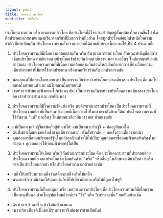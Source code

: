 ```yaml
---
layout: post
title: ทดสอบภาษาไทย
subtitle: ว่าเป็นไง
---
```


ประโยคความรวม หรือ อเนกรรถประโยค คือประโยคที่มีใจความสำคัญอยู่ตั้งแต่สองใจความขึ้นไป นั่นคือประกอบด้วยภาคแสดงหรือภาคกริยาที่มีมากกว่าหนึ่งส่วน โดยทุกประโยคย่อยมีน้ำหนักใจความสำคัญที่เท่าเทียมกัน ประโยคความรวมยังอาจแบ่งย่อยได้ตามลักษณะเนื้อความได้เป็น 4 ประเภทคือ

1. ประโยคความรวมที่มีเนื้อความคล้อยตามกัน หรือ อันวยาเนกรรถประโยค ลักษณะสำคัญคือมีการเชื่อมประโยคความเดียวหลายประโยคเข้าด้วยกันด้วยคำสันธาน และ และอื่นๆ ในลักษณะเดียวกับคำว่าและ ประโยคความรวมที่มีเนื้อความคล้อยตามกันส่วนใหญ่มักเกิดจากการที่ประโยคความเดียวย่อยเหล่านี้มีการใช้ภาคประธาน หรือภาคกริยาร่วมกัน ยกตัวอย่างเช่น
* พ่อและแม่ไปตลาดโดยรถยนต์: เป็นการรวมกันระหว่างประโยคความเดียวสองประโยค คือ พ่อไปตลาดโดยรถยนต์ และ แม่ไปตลาดโดยรถยนต์
* เธอทำการบ้านและฟังเพลงไปพร้อมๆ กัน: เป็นการรวมกันระหว่างประโยคความเดียวสองประโยค คือ เธอทำการบ้าน และ เธอฟังเพลง
2. ประโยคความรวมที่มีใจความขัดแย้ง หรือ พยติเรกาเนกรรถประโยค เป็นประโยคความรวมที่ประโยคความเดียวที่เป็นส่วนประกอบมีเนื้อความไปในทางตรงกันข้าม ได้แก่ประโยคความรวมที่ใช้สันธาน "แต่" และอื่นๆ ในลักษณะเดียวกับคำว่าแต่ ตัวอย่างเช่น
* แม่เป็นคนจุกจิกจู้จี้แต่พ่อก็อยู่กับแม่ได้: แม่เป็นคนจุกจิกจู้จี้ + พ่ออยู่กับแม่ได้
* ฉันสั่งข้าวผัดแต่เธอกลับสั่งก๋วยเตี๋ยวราดหน้า: ฉันสั่งข้าวผัด + เธอสั่งก๋วยเตี๋ยวราดหน้า
* คุณลอออรซื้อคอมพิวเตอร์รุ่นใหม่ล่ำสุดถึงแม้จะใช้ไม่เป็น: คุณลอออรซื้อคอมพิวเตอร์เครื่องใหม่ล่าสุด + คุณลอออรใช้(คอมพิวเตอร์)ไม่เป็น
3. ประโยคความรวมให้เลือก หรือ วิกัลปาเนกรรถประโยค คือ ประโยคความรวมที่ประกอบด้วยประโยคความเดียวสองประโยคซึ่งเชื่อมกันด้วย "หรือ" หรืออื่นๆ ในลักษณะเดียวกับคำว่าหรือ อาจเป็นประโยคบอกเล่า หรือประโยคคำถาม ยกตัวอย่างเช่น
* เสด็จให้มาเรียนถามเสด็จว่าเสด็จจะเสด็จหรือไม่เสด็จ
* พระยาอธิการบดีเสนอให้คุณหญิงกีรติไปเที่ยวมิตาเกะหรือไม่ก็ภูเขาไฟฟูจิ
4. ประโยคความรวมที่เป็นเหตุผล หรือ เหตวาเนกรรถประโยค คือประโยคความรวมที่มีเนื้อความเป็นเหตุเป็นผล ส่วนใหญ่มักเชื่อมด้วยคำว่า "จึง" หรือ "เพราะฉะนั้น" ยกตัวอย่างเช่น
* ฉันทำการบ้านเสร็จแล้วจึงล้มตัวลงนอน
* เพราะก้องเกียรติเป็นคนมีฐานะ เรยาจึงต้องการสานสัมพันธ์
